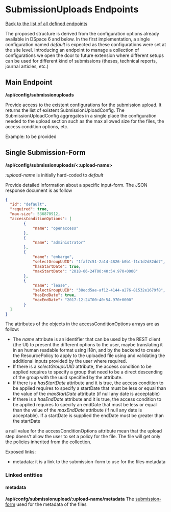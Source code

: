 # SubmissionUploads Endpoints
[Back to the list of all defined endpoints](endpoints.md)

The proposed structure is derived from the configuration options already available in DSpace 6 and below. In the first implementation, a single configuration named *default* is expected as these configurations were set at the site level. Introducing an endpoint to manage a collection of configurations we open the door to future extension where different setups can be used for different kind of submissions (theses, technical reports, journal articles, etc.)

## Main Endpoint
**/api/config/submissionuploads**   

Provide access to the existent configurations for the submission upload. It returns the list of existent SubmissionUploadConfig.
The SubmissionUploadConfig aggregates in a single place the configuration needed to the upload section such as the max allowed size for the files, the access condition options, etc.

Example: to be provided

## Single Submission-Form 
**/api/config/submissionuploads/<:upload-name>**

*:upload-name* is initially hard-coded to *default*

Provide detailed information about a specific input-form. The JSON response document is as follow
```json
{
  "id": "default",
  "required": true,
  "max-size": 536870912,
  "accessConditionOptions": [
		{
 			"name": "openaccess"
		},
		{
 			"name": "administrator"
		},  	 			
		{
 			"name": "embargo",
 			"selectGroupUUID": "1faf7c51-2a14-4826-b0b1-f1c1d2d82dd7",
 			"hasStartDate": true,
 			"maxStartDate": "2018-06-24T00:40:54.970+0000"
		},
		{
 			"name": "lease",
 			"selectGroupUUID": "38ecd5ae-af12-4144-a276-81532e1679f8",
 			"hasEndDate": true,
 			"maxEndDate": "2017-12-24T00:40:54.970+0000"
		}
  ]
}

```
The attributes of the objects in the accessConditionOptions arrays are as follow:
* The *name* attribute is an identifier that can be used by the REST client (the UI) to present the different options to the user, maybe translating it in an human readable format using i18n, and by the backend to create the ResourcePolicy to apply to the uploaded file using and validating the additional inputs provided by the user where required.
* If there is a *selectGroupUUID* attribute, the access condition to be applied requires to specify a group that need to be a direct descending of the group with the uuid specified by the attribute.
* If there is a *hasStartDate* attribute and it is true, the access condition to be applied requires to specify a startDate that must be less or equal than the value of the *maxStartDate* attribute (if null any date is acceptable)
* If there is a *hasEndDate* attribute and it is true, the access condition to be applied requires to specify an endDate that must be less or equal than the value of the *maxEndDate* attribute (if null any date is acceptable). If a startDate is supplied the endDate must be greater than the startDate

a null value for the accessConditionOptions attribute mean that the upload step doens't allow the user to set a policy for the file. The file will get only the policies inherited from the collection.

Exposed links:
* metadata: it is a link to the submission-form to use for the files metadata

### Linked entities
#### metadata
**/api/confg/submissionupload/:upload-name/metadata**
The [submission-form](submissionforms.md) used for the metadata of the files
